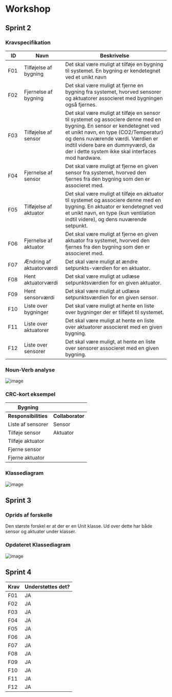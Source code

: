 # Workshop

## Sprint 2

### Kravspecifikation

| ID | Navn | Beskrivelse |
|---|---|---|
|F01 | Tilføjelse af bygning | Det skal være muligt at tilføje en bygning til systemet. En bygning er kendetegnet ved et unikt navn|
|F02 | Fjernelse af bygning | Det skal være muligt at fjerne en bygning fra systemet, hvorved sensorer og aktuatorer associeret med bygningen også fjernes.|
|F03 | Tilføjelse af sensor | Det skal være muligt at tilføje en sensor til systemet og associere denne med en bygning. En sensor er kendetegnet ved et unikt navn, en type (CO2/Temperatur) og dens nuværende værdi. Værdien er indtil videre bare en dummyværdi, da der i dette system ikke skal interfaces mod hardware.|
|F04 | Fjernelse af sensor | Det skal være muligt at fjerne en given sensor fra systemet, hvorved den fjernes fra den bygning som den er associeret med. |
|F05 | Tilføjelse af aktuator | Det skal være muligt at tilføje en aktuator til systemet og associere denne med en bygning. En aktuator er kendetegnet ved et unikt navn, en type (kun ventilation indtil videre), og dens nuværende setpunkt. | 
|F06 | Fjernelse af aktuator | Det skal være muligt at fjerne en given aktuator fra systemet, hvorved den fjernes fra den bygning som den er associeret med. |
|F07 | Ændring af aktuatorværdi | Det skal være muligt at ændre setpunkts-værdien for en aktuator. |
|F08 | Hent aktuatorværdi | Det skal være muligt at udlæse setpunktsværdien for en given aktuator. |
|F09 |Hent sensorværdi | Det skal være muligt at udlæse setpunktsværdien for en given sensor. |
|F10 | Liste over bygninger | Det skal være muligt at hente en liste over bygninger der er tilføjet til systemet. |
|F11 | Liste over aktuatorer | Det skal være muligt at hente en liste over aktuatorer associeret med en given bygning. |
|F12 | Liste over sensorer | Det skal være muligt, at hente en liste over sensorer associeret med en given bygning. | 

### Noun-Verb analyse
![image](https://user-images.githubusercontent.com/55130904/142160859-d01a06f1-642a-4a65-a090-40af1fcb55be.png)

### CRC-kort eksempel
|**Bygning**| | 
|---|---|
|**Responsibilities**|**Collaborator**|
|Liste af sensorer  | Sensor  |
|Tilføje sensor     | Aktuator|
|Tilføje aktuator|
|Fjerne sensor|
|Fjerne aktuator|

### Klassediagram
![image](https://user-images.githubusercontent.com/55130904/142161668-824a109b-8f24-42bd-bfd5-b4f799ff23a0.png)

## Sprint 3
### Oprids af forskelle
Den største forskel er at der er en Unit klasse. Ud over dette har både sensor og aktuater under klasser.

### Opdateret Klassediagram
![image](https://user-images.githubusercontent.com/55130904/142166896-9e36c743-aae1-4b88-bc02-e51e6ae9d9fa.png)

## Sprint 4
|Krav| Understøttes det?|
|---|---|
|F01| JA|
|F02| JA|
|F03| JA|
|F04| JA|
|F05| JA|
|F06| JA|
|F07| JA|
|F08| JA|
|F09| JA|
|F10| JA|
|F11| JA|
|F12| JA|
